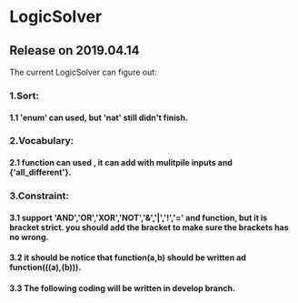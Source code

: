 # LogicSolver
## Release on 2019.04.14
The current LogicSolver can figure out:
### 1.Sort:
#### 1.1 'enum' can used, but 'nat' still didn't finish.
### 2.Vocabulary:
#### 2.1 function can used , it can add with mulitpile inputs and {'all_different'}.
### 3.Constraint:
#### 3.1 support 'AND','OR','XOR','NOT','&','|','!','=' and function, but it is bracket strict. you should add the bracket to make sure the brackets has no wrong.
#### 3.2 it should be notice that function(a,b) should be written ad function(((a),(b))).
#### 3.3 The following coding will be written in develop branch.
